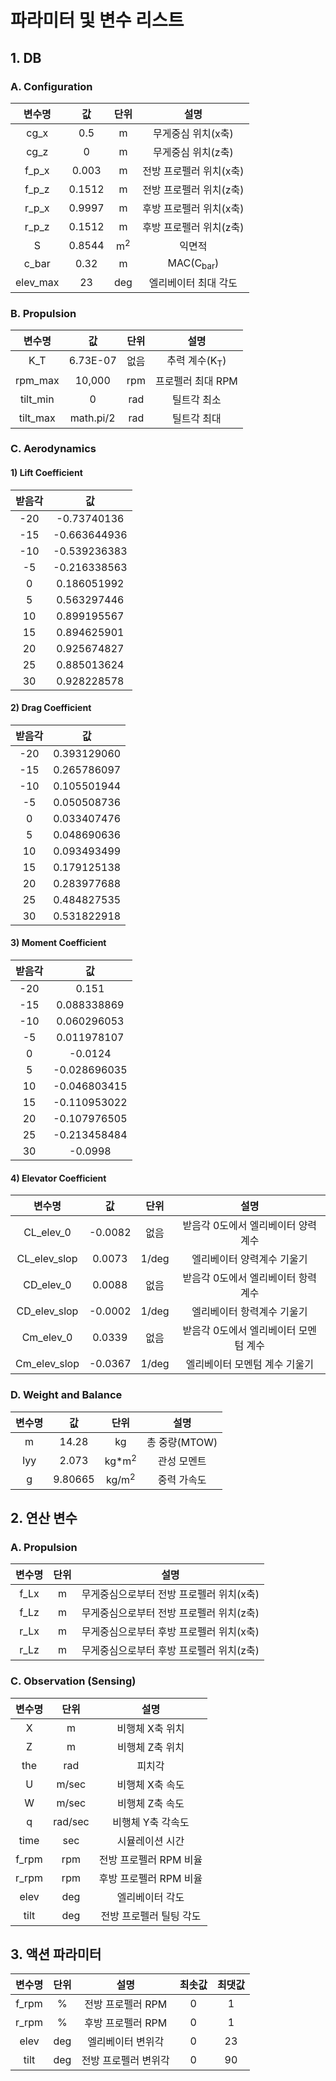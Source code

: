# 파라미터 및 변수 리스트

## 1. DB
### A. Configuration
|변수명|값|단위|설명|
|:----:|:----:|:----:|:----:|
|cg_x|0.5|m|무게중심 위치(x축)|
|cg_z|0|m|무게중심 위치(z축)|
|f_p_x|0.003|m|전방 프로펠러 위치(x축)|
|f_p_z|0.1512|m|전방 프로펠러 위치(z축)|
|r_p_x|0.9997|m|후방 프로펠러 위치(x축)|
|r_p_z|0.1512|m|후방 프로펠러 위치(z축)|
|S|0.8544|m<sup>2</sup>|익면적|
|c_bar|0.32|m|MAC(C<sub>bar</sub>)|
|elev_max|23|deg|엘리베이터 최대 각도|

### B. Propulsion
|변수명|값|단위|설명|
|:----:|:----:|:----:|:----:|
|K_T|6.73E-07|없음|추력 계수(K<sub>T</sub>)|
|rpm_max|10,000|rpm|프로펠러 최대 RPM|
|tilt_min|0|rad|틸트각 최소|
|tilt_max|math.pi/2|rad|틸트각 최대|


### C. Aerodynamics
#### 1) Lift Coefficient
|받음각|값|
|:----:|:----:|
|-20|-0.73740136|
|-15|-0.663644936|
|-10|-0.539236383|
|-5|-0.216338563|
|0|0.186051992|
|5|0.563297446|
|10|0.899195567|
|15|0.894625901|
|20|0.925674827|
|25|0.885013624|
|30|0.928228578|

#### 2) Drag Coefficient
|받음각|값|
|:----:|:----:|
|-20|0.393129060|
|-15|0.265786097|
|-10|0.105501944|
|-5|0.050508736|
|0|0.033407476|
|5|0.048690636|
|10|0.093493499|
|15|0.179125138|
|20|0.283977688|
|25|0.484827535|
|30|0.531822918|

#### 3) Moment Coefficient
|받음각|값|
|:----:|:----:|
|-20|0.151|
|-15|0.088338869|
|-10|0.060296053|
|-5|0.011978107|
|0|-0.0124|
|5|-0.028696035|
|10|-0.046803415|
|15|-0.110953022|
|20|-0.107976505|
|25|-0.213458484|
|30|-0.0998|

#### 4) Elevator Coefficient
|변수명|값|단위|설명|
|:----:|:----:|:----:|:----:|
|CL_elev_0|-0.0082|없음|받음각 0도에서 엘리베이터 양력계수|
|CL_elev_slop|0.0073|1/deg|엘리베이터 양력계수 기울기|
|CD_elev_0|0.0088|없음|받음각 0도에서 엘리베이터 항력계수|
|CD_elev_slop|-0.0002|1/deg|엘리베이터 항력계수 기울기|
|Cm_elev_0|0.0339|없음|받음각 0도에서 엘리베이터 모멘텀 계수|
|Cm_elev_slop|-0.0367|1/deg|엘리베이터 모멘텀 계수 기울기|

### D. Weight and Balance
|변수명|값|단위|설명|
|:----:|:----:|:----:|:----:|
|m|14.28|kg|총 중량(MTOW)|
|Iyy|2.073|kg*m<sup>2</sup>|관성 모멘트|
|g|9.80665|kg/m<sup>2</sup>|중력 가속도|

## 2. 연산 변수
### A. Propulsion
|변수명|단위|설명|
|:----:|:----:|:----:|
|f_Lx|m|무게중심으로부터 전방 프로펠러 위치(x축)|
|f_Lz|m|무게중심으로부터 전방 프로펠러 위치(z축)|
|r_Lx|m|무게중심으로부터 후방 프로펠러 위치(x축)|
|r_Lz|m|무게중심으로부터 후방 프로펠러 위치(z축)|

### C. Observation (Sensing)
|변수명|단위|설명|
|:----:|:----:|:----:|
|X|m|비행체 X축 위치|
|Z|m|비행체 Z축 위치|
|the|rad|피치각|
|U|m/sec|비행체 X축 속도|
|W|m/sec|비행체 Z축 속도|
|q|rad/sec|비행체 Y축 각속도|
|time|sec|시뮬레이션 시간|
|f_rpm|rpm|전방 프로펠러 RPM 비율|
|r_rpm|rpm|후방 프로펠러 RPM 비율|
|elev|deg|엘리베이터 각도|
|tilt|deg|전방 프로펠러 틸팅 각도|

## 3. 액션 파라미터
|변수명|단위|설명|최솟값|최댓값|
|:----:|:----:|:----:|:----:|:----:|
|f_rpm|%|전방 프로펠러 RPM|0|1|
|r_rpm|%|후방 프로펠러 RPM|0|1|
|elev|deg|엘리베이터 변위각|0|23|
|tilt|deg|전방 프로펠러 변위각|0|90|